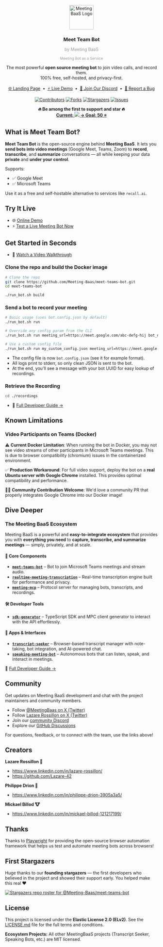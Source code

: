 <a id="readme-top"></a>

<!-- PROJECT LOGO -->
<br />
<div align="center">
  <a href="https://github.com/Meeting-Baas">
    <img src="https://avatars.githubusercontent.com/u/141436269?s=200&v=4" alt="MeetingBaaS Logo" width="80" height="80">
  </a>

  <h3 align="center" style="margin-bottom: 0;">Meet Team Bot</h3>
  <p align="center" style="color: #999999; font-size: 14px;">by Meeting BaaS</p>
   <p align="center" style="color: #999999; font-size: 12px;">Meeting Bot as a Service</p>

  <p align="center">
    The most powerful <strong>open source meeting bot</strong> to join video calls, and record them.
    <br />
    100% free, self-hosted, and privacy-first.
    <br /><br />
    <a href="https://www.meetingbaas.com">🌐 Landing Page</a>
    &nbsp;•&nbsp;
    <a href="https://www.meetingbaas.com/demo">⚡ Live Demo</a>
    &nbsp;•&nbsp;
    <a href="https://discord.com/invite/dsvFgDTr6c">💬 Join Our Discord</a>
    &nbsp;•&nbsp;
    <a href="https://github.com/Meeting-Baas/meet-teams-bot/issues/new?labels=bug&template=bug_report.md">🐛 Report a Bug</a>
  </p>

  [![Contributors][contributors-shield]][contributors-url]
  [![Forks][forks-shield]][forks-url]
  [![Stargazers][stars-shield]][stars-url]
  [![Issues][issues-shield]][issues-url]

</div>

<p align="center">
  <b>🔥 Be among the first to support and star 🔥</b><br>
  <a href="https://github.com/Meeting-Baas/meet-teams-bot/stargazers">
    <b>Current: <img src="https://img.shields.io/github/stars/Meeting-Baas/meet-teams-bot?style=social" /> → Goal: 50 ⭐️</b>
  </a>
</p>

## What is Meet Team Bot?

**Meet Team Bot** is the open-source engine behind **Meeting BaaS**.
It lets you **send bots into video meetings** (Google Meet, Teams, Zoom) to **record**, **transcribe**, and **summarize** conversations — all while keeping your data **private** and **under your control**.

Supports:

- ✅ Google Meet
- ✅ Microsoft Teams

Use it as a free and self-hostable alternative to services like `recall.ai`.


## Try It Live

* 🌐 [Online Demo](https://your-demo-url.com)
* ⚡ [Test a Live Meeting Bot Now](https://your-demo-url.com/live)


## Get Started in Seconds

* 🎥 [Watch a Video Walkthrough](https://your-video-url.com)

### Clone the repo and build the Docker image

```bash
# Clone the repo
git clone https://github.com/Meeting-Baas/meet-teams-bot.git
cd meet-teams-bot

./run_bot.sh build
```

### Send a bot to record your meeting

```bash
# Basic usage (uses bot.config.json by default)
./run_bot.sh run

# Override any config param from the CLI
./run_bot.sh run meeting_url=https://meet.google.com/abc-defg-hij bot_name="My Bot"

# Use a custom config file
./run_bot.sh run my_custom_config.json meeting_url=https://meet.google.com/abc-defg-hij
```

- The config file is now `bot.config.json` (see it for example format).
- All logs print to stderr, so only clean JSON is sent to the bot.
- At the end, you'll see a message with your bot UUID for easy lookup of recordings.

### Retrieve the Recording

```bash
cd ./recordings
```

* 📘 [Full Developer Guide →](https://docs.meetingbaas.com/)

## Known Limitations

### Video Participants on Teams (Docker)

⚠️ **Current Docker Limitation**: When running the bot in Docker, you may not see video streams of other participants in Microsoft Teams meetings. This is due to browser compatibility (chromium) issues in the containerized environment.

✅ **Production Workaround**: For full video support, deploy the bot on a **real Ubuntu server with Google Chrome** installed. This provides optimal compatibility and performance.

🙋‍♂️ **Community Contribution Welcome**: We'd love a community PR that properly integrates Google Chrome into our Docker image!

## Dive Deeper

### The Meeting BaaS Ecosystem

Meeting BaaS is a powerful and **easy-to-integrate ecosystem** that provides you with **everything you need** to **capture, transcribe, and summarize meetings** — simply, privately, and at scale.

#### 🧩 Core Components

* **[`meet-teams-bot`](https://github.com/Meeting-Baas/meet-teams-bot)** – Bot to join Microsoft Teams meetings and stream audio.
* **[`realtime-meeting-transcription`](https://github.com/Meeting-Baas/realtime-meeting-transcription)** – Real-time transcription engine built for performance and privacy.
* **[`meeting-mcp`](https://github.com/Meeting-Baas/meeting-mcp)** – Protocol server for managing bots, transcripts, and recordings.

#### 🛠 Developer Tools

* **[`sdk-generator`](https://github.com/Meeting-Baas/sdk-generator)** – TypeScript SDK and MPC client generator to interact with the API effortlessly.

#### 📂 Apps & Interfaces

* **[`transcript-seeker`](https://github.com/Meeting-Baas/transcript-seeker)** – Browser-based transcript manager with note-taking, bot integration, and AI-powered chat.
* **[`speaking-meeting-bot`](https://github.com/Meeting-Baas/speaking-meeting-bot)** – Autonomous bots that can listen, speak, and interact in meetings.

📘 [Full Developer Guide →](https://docs.meetingbaas.com/)


## Community

Get updates on Meeting BaaS development and chat with the project maintainers and community members.

- Follow [@MeetingBaas on X (Twitter)](https://twitter.com/MeetingBaas)
- Follow [Lazare Rossillon on X (Twitter)](https://twitter.com/LaRossillon)
- Join our [community Discord](https://discord.com/invite/dsvFgDTr6c)
- Explore our [GitHub Discussions](https://github.com/Meeting-Baas/meet-teams-bot/discussions)

For questions, feedback, or to connect with the team, use the links above!


## Creators

**Lazare Rossillon 🐰**

- <https://www.linkedin.com/in/lazare-rossillon/>
- <https://github.com/Lazare-42>

**Philippe Drion 🦙**

- <https://www.linkedin.com/in/philippe-drion-3905a3a5/>

**Mickael Billod 🐮**

- <https://www.linkedin.com/in/mickael-billod-121217199/>


## Thanks

Thanks to [Playwright](https://github.com/microsoft/playwright) for providing the open-source browser automation framework that helps us test and automate meeting bots across browsers!

## First Stargazers

Huge thanks to our **founding stargazers** — the first developers who believed in the project and showed their support early. You helped make this real ❤️

[![Stargazers repo roster for @Meeting-Baas/meet-teams-bot](https://reporoster.com/stars/Meeting-Baas/meet-teams-bot)](https://github.com/Meeting-Baas/meet-teams-bot/stargazers)

## License

This project is licensed under the **Elastic License 2.0 (ELv2)**. See the [LICENSE.md](LICENSE.md) file for the full terms and conditions.

**Ecosystem Projects:** All other MeetingBaaS projects (Transcript Seeker, Speaking Bots, etc.) are MIT licensed.

<!-- MARKDOWN LINKS & IMAGES -->
<!-- https://www.markdownguide.org/basic-syntax/#reference-style-links -->

[contributors-shield]: https://img.shields.io/github/contributors/Meeting-Baas/meet-teams-bot.svg?style=for-the-badge
[contributors-url]: https://github.com/Meeting-Baas/meet-teams-bot/graphs/contributors

[forks-shield]: https://img.shields.io/github/forks/Meeting-Baas/meet-teams-bot.svg?style=for-the-badge
[forks-url]: https://github.com/Meeting-Baas/meet-teams-bot/network/members

[stars-shield]: https://img.shields.io/github/stars/Meeting-Baas/meet-teams-bot.svg?style=for-the-badge
[stars-url]: https://github.com/Meeting-Baas/meet-teams-bot/stargazers

[issues-shield]: https://img.shields.io/github/issues/Meeting-Baas/meet-teams-bot.svg?style=for-the-badge
[issues-url]: https://github.com/Meeting-Baas/meet-teams-bot/issues

[license-shield]: https://img.shields.io/github/license/Meeting-Baas/meet-teams-bot.svg?style=for-the-badge
[license-url]: https://github.com/Meeting-Baas/meet-teams-bot/blob/master/LICENSE
